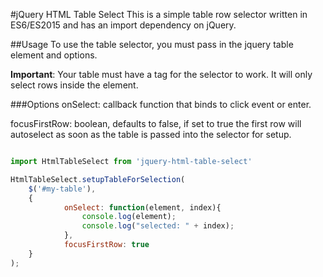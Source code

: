 #jQuery HTML Table Select
This is a simple table row selector written in ES6/ES2015 and has an import dependency on jQuery.

##Usage
To use the table selector, you must pass in the jquery table element and options. 

**Important**: Your table must have a <tbody> tag for the selector to work. It will only select rows inside the <tbody> element.

###Options
onSelect: callback function that binds to click event or enter.

focusFirstRow: boolean, defaults to false, if set to true the first row will autoselect as soon as the table is passed into the selector for setup.

```javascript

import HtmlTableSelect from 'jquery-html-table-select'

HtmlTableSelect.setupTableForSelection(
    $('#my-table'), 
    {
            onSelect: function(element, index){
                console.log(element);
                console.log("selected: " + index);
            },
            focusFirstRow: true
    }
);

```